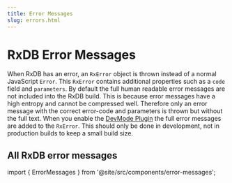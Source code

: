 ```yaml
---
title: Error Messages
slug: errors.html
---
```



# RxDB Error Messages

When RxDB has an error, an `RxError` object is thrown instead of a normal JavaScript `Error`. This `RxError` contains additional properties such as a `code` field and `parameters`. By default the full human readable error messages are not included into the RxDB build. This is because error messages have a high entropy and cannot be compressed well. Therefore only an error message with the correct error-code and parameters is thrown but without the full text.
When you enable the [DevMode Plugin](./dev-mode.md) the full error messages are added to the `RxError`. This should only be done in development, not in production builds to keep a small build size.


## All RxDB error messages

import { ErrorMessages } from '@site/src/components/error-messages';

<ErrorMessages></ErrorMessages>
